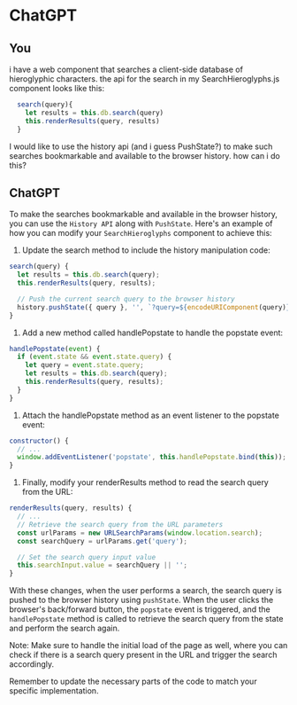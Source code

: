 # ChatGPT

## You
i have a web component that searches a client-side database of hieroglyphic characters. the api for the search in my SearchHieroglyphs.js component looks like this:

```js
  search(query){
    let results = this.db.search(query)
    this.renderResults(query, results)
  }
```

I would like to use the history api (and i guess PushState?) to make such searches bookmarkable and available to the browser history. how can i do this? 

## ChatGPT

To make the searches bookmarkable and available in the browser history, you can use the `History API` along with `PushState`. Here's an example of how you can modify your `SearchHieroglyphs` component to achieve this:

1. Update the search method to include the history manipulation code:

```javascript
search(query) {
  let results = this.db.search(query);
  this.renderResults(query, results);

  // Push the current search query to the browser history
  history.pushState({ query }, '', `?query=${encodeURIComponent(query)}`);
}

```

1. Add a new method called handlePopstate to handle the popstate event:

```javascript
handlePopstate(event) {
  if (event.state && event.state.query) {
    let query = event.state.query;
    let results = this.db.search(query);
    this.renderResults(query, results);
  }
}

```

1. Attach the handlePopstate method as an event listener to the popstate event:

```javascript
constructor() {
  // ...
  window.addEventListener('popstate', this.handlePopstate.bind(this));
}

```

1. Finally, modify your renderResults method to read the search query from the URL:

```javascript
renderResults(query, results) {
  // ...
  // Retrieve the search query from the URL parameters
  const urlParams = new URLSearchParams(window.location.search);
  const searchQuery = urlParams.get('query');

  // Set the search query input value
  this.searchInput.value = searchQuery || '';
}

```

With these changes, when the user performs a search, the search query is pushed to the browser history using `pushState`. When the user clicks the browser's back/forward button, the `popstate` event is triggered, and the `handlePopstate` method is called to retrieve the search query from the state and perform the search again.

Note: Make sure to handle the initial load of the page as well, where you can check if there is a search query present in the URL and trigger the search accordingly.

Remember to update the necessary parts of the code to match your specific implementation.

